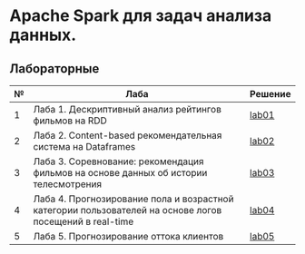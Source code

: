 # Apache Spark для задач анализа данных. 

## Лабораторные
| № | Лаба | Решение |
| --- | --- | --- |
| 1 | Лаба 1. Дескриптивный анализ рейтингов фильмов на RDD | [lab01](https://github.com/INESSAZ7/Spark_for_DA/blob/main/lab01.ipynb)
| 2 | Лаба 2. Content-based рекомендательная система на Dataframes |[lab02](https://github.com/INESSAZ7/Spark_for_DA/blob/main/lab02.ipynb)
| 3 | Лаба 3. Соревнование: рекомендация фильмов на основе данных об истории телесмотрения | [lab03](https://github.com/INESSAZ7/Spark_for_DA/blob/main/lab03_v2.ipynb)
| 4 | Лаба 4. Прогнозирование пола и возрастной категории пользователей на основе логов посещений в real-time | [lab04](https://github.com/INESSAZ7/Spark_for_DA/blob/main/lab04_final.ipynb)
| 5 | Лаба 5. Прогнозирование оттока клиентов | [lab05](https://github.com/INESSAZ7/Spark_for_DA/blob/main/lab05.ipynb)
